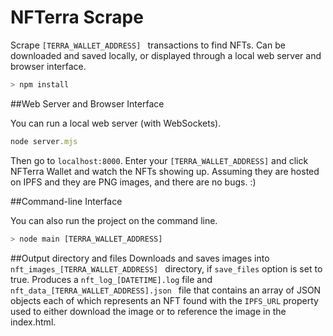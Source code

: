 # NFTerra Scrape

Scrape ```[TERRA_WALLET_ADDRESS] ``` transactions to find NFTs. Can be downloaded and saved locally, or displayed through a local web server and browser interface.

```javascript
> npm install
```

##Web Server and Browser Interface

You can run a local web server (with WebSockets).
```javascript
node server.mjs
```
Then go to ```localhost:8000```. Enter your ```[TERRA_WALLET_ADDRESS]``` and click NFTerra Wallet and watch the NFTs showing up. Assuming they are hosted on IPFS and they are PNG images, and there are no bugs. :)

##Command-line Interface

You can also run the project on the command line.

```javascript
> node main [TERRA_WALLET_ADDRESS]
```

##Output directory and files
Downloads and saves images into ```nft_images_[TERRA_WALLET_ADDRESS] ``` directory, if ```save_files``` option is set to true. Produces a ```nft_log_[DATETIME].log``` file and ```nft_data_[TERRA_WALLET_ADDRESS].json ``` file that contains an array of JSON objects each of which represents an NFT found with the ```IPFS_URL``` property used to either download the image or to reference the image in the index.html.

